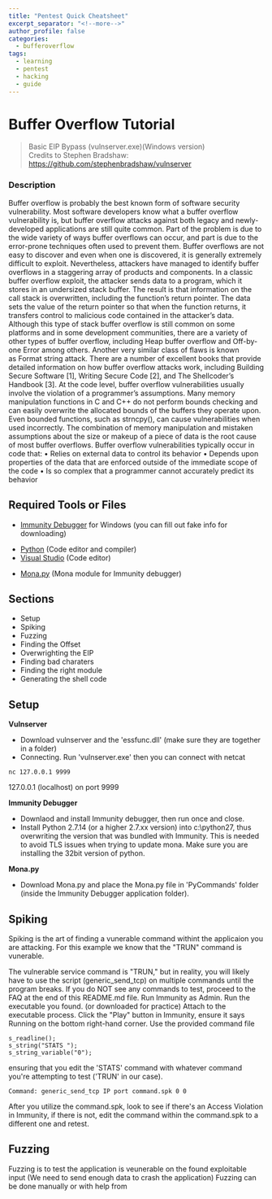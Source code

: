 ```yaml
---
title: "Pentest Quick Cheatsheet"
excerpt_separator: "<!--more-->"
author_profile: false
categories:
  - bufferoverflow
tags:
  - learning
  - pentest
  - hacking
  - guide
---
```


# Buffer Overflow Tutorial 
> Basic EIP Bypass (vulnserver.exe)(Windows version)    
> Credits to Stephen Bradshaw: https://github.com/stephenbradshaw/vulnserver

### Description
Buffer overflow is probably the best known form of software security vulnerability. Most software developers know what a buffer overflow vulnerability is, but buffer overflow attacks against both legacy and newly-developed applications are still quite common. Part of the problem is due to the wide variety of ways buffer overflows can occur, and part is due to the error-prone techniques often used to prevent them.
Buffer overflows are not easy to discover and even when one is discovered, it is generally extremely difficult to exploit. Nevertheless, attackers have managed to identify buffer overflows in a staggering array of products and components.
In a classic buffer overflow exploit, the attacker sends data to a program, which it stores in an undersized stack buffer. The result is that information on the call stack is overwritten, including the function’s return pointer. The data sets the value of the return pointer so that when the function returns, it transfers control to malicious code contained in the attacker’s data.
Although this type of stack buffer overflow is still common on some platforms and in some development communities, there are a variety of other types of buffer overflow, including Heap buffer overflow and Off-by-one Error among others. Another very similar class of flaws is known as Format string attack. There are a number of excellent books that provide detailed information on how buffer overflow attacks work, including Building Secure Software [1], Writing Secure Code [2], and The Shellcoder’s Handbook [3].
At the code level, buffer overflow vulnerabilities usually involve the violation of a programmer’s assumptions. Many memory manipulation functions in C and C++ do not perform bounds checking and can easily overwrite the allocated bounds of the buffers they operate upon. Even bounded functions, such as strncpy(), can cause vulnerabilities when used incorrectly. The combination of memory manipulation and mistaken assumptions about the size or makeup of a piece of data is the root cause of most buffer overflows.
Buffer overflow vulnerabilities typically occur in code that:
• Relies on external data to control its behavior
• Depends upon properties of the data that are enforced outside of the immediate scope of the code
• Is so complex that a programmer cannot accurately predict its behavior


## Required Tools or Files
* [Immunity Debugger](https://debugger.immunityinc.com/ID_register.py) for Windows  (you can fill out fake info for downloading)
- [Python](https://www.python.org/downloads/) (Code editor and compiler)
- [Visual Studio](https://visualstudio.microsoft.com/) (Code editor)
* [Mona.py](https://github.com/corelan/mona) (Mona module for Immunity debugger)

## Sections
* Setup
* Spiking
* Fuzzing
* Finding the Offset
* Overwrighting the EIP
* Finding bad charaters
* Finding the right module
* Generating the shell code

## Setup
**Vulnserver**     
* Download vulnserver and the 'essfunc.dll' (make sure they are together in a folder)
* Connecting. Run 'vulnserver.exe' then you can connect with netcat
```console
nc 127.0.0.1 9999
```
127.0.0.1 (localhost) on port 9999


**Immunity Debugger**    
* Downlaod and install Immunity debugger, then run once and close.
* Install Python 2.7.14 (or a higher 2.7.xx version) into c:\python27, thus overwriting the version that was bundled with Immunity. This is needed to avoid TLS issues when trying to update mona. Make sure you are installing the 32bit version of python. 

**Mona.py**    
* Download Mona.py and place the Mona.py file in 'PyCommands' folder (inside the Immunity Debugger application folder).


## Spiking
Spiking is the art of finding a vunerable command withint the applicaion you are attacking. For this example we know that the "TRUN" command is vunerable. 

The vulnerable service command is "TRUN," but in reality, you will likely have to use the script (generic_send_tcp) on multiple commands until the program breaks. 
If you do NOT see any commands to test, proceed to the FAQ at the end of this README.md file.
Run Immunity as Admin.
Run the executable you found. (or downloaded for practice)
Attach to the executable process.
Click the "Play" button in Immunity, ensure it says Running on the bottom right-hand corner.
Use the provided command file
```console
s_readline();
s_string("STATS ");
s_string_variable("0");
```
ensuring that you edit the 'STATS' command with whatever command you're attempting to test ('TRUN' in our case). 
```console
Command: generic_send_tcp IP port command.spk 0 0
```
After you utilize the command.spk, look to see if there's an Access Violation in Immunity, if there is not, edit the command within the command.spk to a different one and retest. 

## Fuzzing
Fuzzing is to test the application is veunerable on the found exploitable input (We need to send enough data to crash the application)
Fuzzing can be done manually or with help from 


